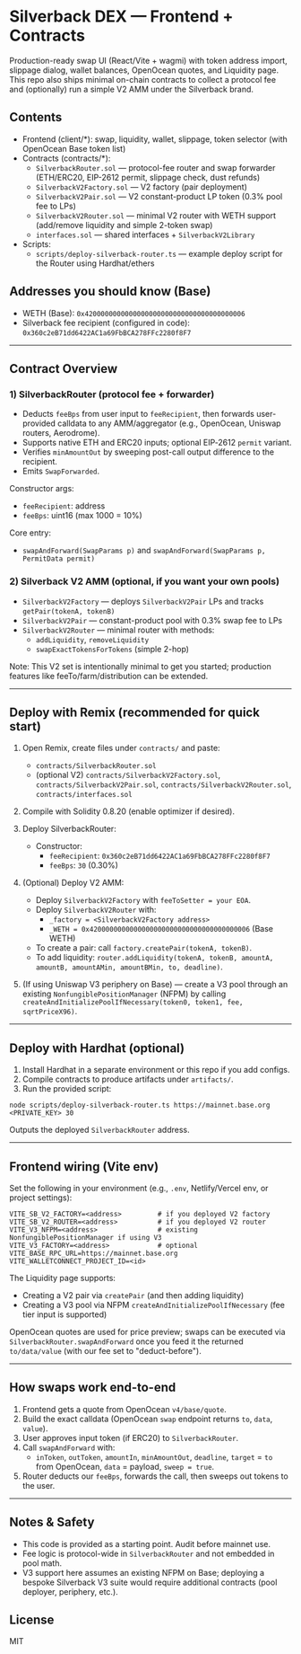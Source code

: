 # Silverback DEX — Frontend + Contracts

Production-ready swap UI (React/Vite + wagmi) with token address import, slippage dialog, wallet balances, OpenOcean quotes, and Liquidity page. This repo also ships minimal on-chain contracts to collect a protocol fee and (optionally) run a simple V2 AMM under the Silverback brand.

## Contents
- Frontend (client/*): swap, liquidity, wallet, slippage, token selector (with OpenOcean Base token list)
- Contracts (contracts/*):
  - `SilverbackRouter.sol` — protocol-fee router and swap forwarder (ETH/ERC20, EIP-2612 permit, slippage check, dust refunds)
  - `SilverbackV2Factory.sol` — V2 factory (pair deployment)
  - `SilverbackV2Pair.sol` — V2 constant-product LP token (0.3% pool fee to LPs)
  - `SilverbackV2Router.sol` — minimal V2 router with WETH support (add/remove liquidity and simple 2-token swap)
  - `interfaces.sol` — shared interfaces + `SilverbackV2Library`
- Scripts:
  - `scripts/deploy-silverback-router.ts` — example deploy script for the Router using Hardhat/ethers

## Addresses you should know (Base)
- WETH (Base): `0x4200000000000000000000000000000000000006`
- Silverback fee recipient (configured in code): `0x360c2eB71dd6422AC1a69FbBCA278FFc2280f8F7`

---

## Contract Overview

### 1) SilverbackRouter (protocol fee + forwarder)
- Deducts `feeBps` from user input to `feeRecipient`, then forwards user-provided calldata to any AMM/aggregator (e.g., OpenOcean, Uniswap routers, Aerodrome).
- Supports native ETH and ERC20 inputs; optional EIP‑2612 `permit` variant.
- Verifies `minAmountOut` by sweeping post-call output difference to the recipient.
- Emits `SwapForwarded`.

Constructor args:
- `feeRecipient`: address
- `feeBps`: uint16 (max 1000 = 10%)

Core entry:
- `swapAndForward(SwapParams p)` and `swapAndForward(SwapParams p, PermitData permit)`

### 2) Silverback V2 AMM (optional, if you want your own pools)
- `SilverbackV2Factory` — deploys `SilverbackV2Pair` LPs and tracks `getPair(tokenA, tokenB)`
- `SilverbackV2Pair` — constant-product pool with 0.3% swap fee to LPs
- `SilverbackV2Router` — minimal router with methods:
  - `addLiquidity`, `removeLiquidity`
  - `swapExactTokensForTokens` (simple 2-hop)

Note: This V2 set is intentionally minimal to get you started; production features like feeTo/farm/distribution can be extended.

---

## Deploy with Remix (recommended for quick start)

1) Open Remix, create files under `contracts/` and paste:
   - `contracts/SilverbackRouter.sol`
   - (optional V2) `contracts/SilverbackV2Factory.sol`, `contracts/SilverbackV2Pair.sol`, `contracts/SilverbackV2Router.sol`, `contracts/interfaces.sol`

2) Compile with Solidity 0.8.20 (enable optimizer if desired).

3) Deploy SilverbackRouter:
   - Constructor:
     - `feeRecipient`: `0x360c2eB71dd6422AC1a69FbBCA278FFc2280f8F7`
     - `feeBps`: `30` (0.30%)

4) (Optional) Deploy V2 AMM:
   - Deploy `SilverbackV2Factory` with `feeToSetter = your EOA`.
   - Deploy `SilverbackV2Router` with:
     - `_factory = <SilverbackV2Factory address>`
     - `_WETH = 0x4200000000000000000000000000000000000006` (Base WETH)
   - To create a pair: call `factory.createPair(tokenA, tokenB)`.
   - To add liquidity: `router.addLiquidity(tokenA, tokenB, amountA, amountB, amountAMin, amountBMin, to, deadline)`.

5) (If using Uniswap V3 periphery on Base) — create a V3 pool through an existing `NonfungiblePositionManager` (NFPM) by calling `createAndInitializePoolIfNecessary(token0, token1, fee, sqrtPriceX96)`.

---

## Deploy with Hardhat (optional)

1) Install Hardhat in a separate environment or this repo if you add configs.
2) Compile contracts to produce artifacts under `artifacts/`.
3) Run the provided script:
```
node scripts/deploy-silverback-router.ts https://mainnet.base.org <PRIVATE_KEY> 30
```
Outputs the deployed `SilverbackRouter` address.

---

## Frontend wiring (Vite env)
Set the following in your environment (e.g., `.env`, Netlify/Vercel env, or project settings):
```
VITE_SB_V2_FACTORY=<address>         # if you deployed V2 factory
VITE_SB_V2_ROUTER=<address>          # if you deployed V2 router
VITE_V3_NFPM=<address>               # existing NonfungiblePositionManager if using V3
VITE_V3_FACTORY=<address>            # optional
VITE_BASE_RPC_URL=https://mainnet.base.org
VITE_WALLETCONNECT_PROJECT_ID=<id>
```
The Liquidity page supports:
- Creating a V2 pair via `createPair` (and then adding liquidity)
- Creating a V3 pool via NFPM `createAndInitializePoolIfNecessary` (fee tier input is supported)

OpenOcean quotes are used for price preview; swaps can be executed via `SilverbackRouter.swapAndForward` once you feed it the returned `to/data/value` (with our fee set to "deduct-before").

---

## How swaps work end-to-end
1) Frontend gets a quote from OpenOcean `v4/base/quote`.
2) Build the exact calldata (OpenOcean `swap` endpoint returns `to`, `data`, `value`).
3) User approves input token (if ERC20) to `SilverbackRouter`.
4) Call `swapAndForward` with:
   - `inToken`, `outToken`, `amountIn`, `minAmountOut`, `deadline`, `target` = `to` from OpenOcean, `data` = payload, `sweep = true`.
5) Router deducts our `feeBps`, forwards the call, then sweeps out tokens to the user.

---

## Notes & Safety
- This code is provided as a starting point. Audit before mainnet use.
- Fee logic is protocol-wide in `SilverbackRouter` and not embedded in pool math.
- V3 support here assumes an existing NFPM on Base; deploying a bespoke Silverback V3 suite would require additional contracts (pool deployer, periphery, etc.).

## License
MIT
